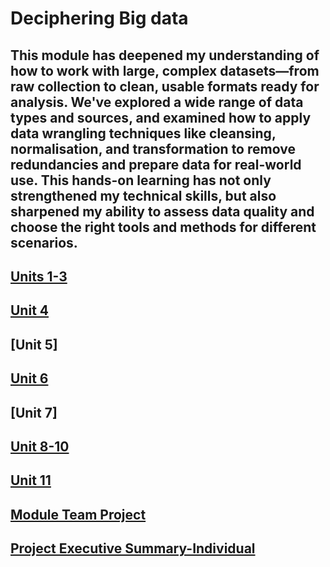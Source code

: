 # Deciphering Big data

## This module has deepened my understanding of how to work with large, complex datasets—from raw collection to clean, usable formats ready for analysis. We've explored a wide range of data types and sources, and examined how to apply data wrangling techniques like cleansing, normalisation, and transformation to remove redundancies and prepare data for real-world use. This hands-on learning has not only strengthened my technical skills, but also sharpened my ability to assess data quality and choose the right tools and methods for different scenarios.

## [Units 1-3](https://github.com/TechieMaks/eportfolio.github.io/blob/85d6ec35b4c66b0ffe893bc4d322c91ddb163829/Unit%201-3.pdf)
## [Unit 4](https://github.com/TechieMaks/eportfolio.github.io/blob/8f44ca62b206a8d102535a629415c6835a6493a1/Unit%204%20Summary.pdf)
## [Unit 5]
## [Unit 6](https://github.com/TechieMaks/eportfolio.github.io/blob/2690b6de58c1a9ae629d39addf7a661acbf96bbf/Unit%206%20Summary.pdf)
## [Unit 7]
## [Unit 8-10](https://github.com/TechieMaks/eportfolio.github.io/blob/884c0de164245ba7b60b066a2cff7274c10a7fe0/Unit%208%20to%2010%20Summary.pdf)
## [Unit 11](https://github.com/TechieMaks/eportfolio.github.io/blob/53419a8693f81bc4e49584b520ccd8e2a0ef8a7e/Unit%2011%20Summary.pdf)
## [Module Team Project](https://github.com/TechieMaks/eportfolio.github.io/blob/bd39eff2e508add4c0c9b4402318bad56ddbaba9/Team%20Project%20Final.pdf)
## [Project Executive Summary-Individual]()
